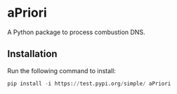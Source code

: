 # aPriori

A Python package to process combustion DNS.

## Installation

Run the following command to install:

```python
pip install -i https://test.pypi.org/simple/ aPriori
```


